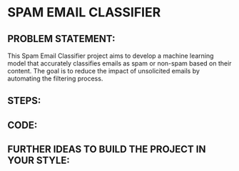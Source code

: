 # SPAM EMAIL CLASSIFIER

## PROBLEM STATEMENT:
This Spam Email Classifier project aims to develop a machine learning model that accurately classifies emails as spam or non-spam based on their content. The goal is to reduce the impact of unsolicited emails by automating the filtering process.

## STEPS:

## CODE:

## FURTHER IDEAS TO BUILD THE PROJECT IN YOUR STYLE:

